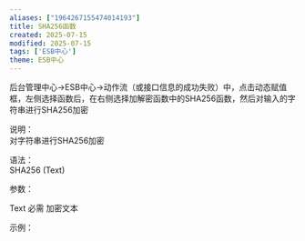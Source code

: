 ```yaml
---
aliases: ["1964267155474014193"]
title: SHA256函数
created: 2025-07-15
modified: 2025-07-15
tags: ['ESB中心']
theme: ESB中心
---
```


后台管理中心->ESB中心->动作流（或接口信息的成功失败）中，点击动态赋值框，左侧选择函数后，在右侧选择加解密函数中的SHA256函数，然后对输入的字符串进行SHA256加密

说明：  
对字符串进行SHA256加密  

语法：  
SHA256 (Text)  

参数：

Text 必需 加密文本

示例：